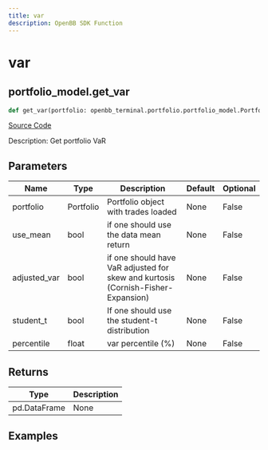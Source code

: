 ```yaml
---
title: var
description: OpenBB SDK Function
---
```


# var

## portfolio_model.get_var

```python title='openbb_terminal/portfolio/portfolio_model.py'
def get_var(portfolio: openbb_terminal.portfolio.portfolio_model.PortfolioModel, use_mean: bool, adjusted_var: bool, student_t: bool, percentile: float) -> DataFrame:
```
[Source Code](https://github.com/OpenBB-finance/OpenBBTerminal/tree/main/openbb_terminal/portfolio/portfolio_model.py#L1685)

Description: Get portfolio VaR

## Parameters

| Name | Type | Description | Default | Optional |
| ---- | ---- | ----------- | ------- | -------- |
| portfolio | Portfolio | Portfolio object with trades loaded | None | False |
| use_mean | bool | if one should use the data mean return | None | False |
| adjusted_var | bool | if one should have VaR adjusted for skew and kurtosis (Cornish-Fisher-Expansion) | None | False |
| student_t | bool | If one should use the student-t distribution | None | False |
| percentile | float | var percentile (%) | None | False |

## Returns

| Type | Description |
| ---- | ----------- |
| pd.DataFrame | None |

## Examples


